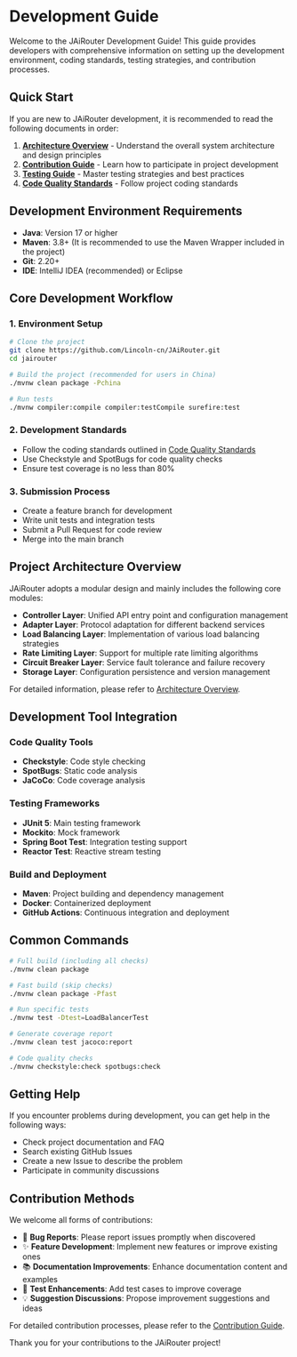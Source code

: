 # Development Guide

Welcome to the JAiRouter Development Guide! This guide provides developers with comprehensive information on setting up the development environment, coding standards, testing strategies, and contribution processes.

## Quick Start

If you are new to JAiRouter development, it is recommended to read the following documents in order:

1. **[Architecture Overview](architecture.md)** - Understand the overall system architecture and design principles
2. **[Contribution Guide](contributing.md)** - Learn how to participate in project development
3. **[Testing Guide](testing.md)** - Master testing strategies and best practices
4. **[Code Quality Standards](code-quality.md)** - Follow project coding standards

## Development Environment Requirements

- **Java**: Version 17 or higher
- **Maven**: 3.8+ (It is recommended to use the Maven Wrapper included in the project)
- **Git**: 2.20+
- **IDE**: IntelliJ IDEA (recommended) or Eclipse

## Core Development Workflow

### 1. Environment Setup
```bash
# Clone the project
git clone https://github.com/Lincoln-cn/JAiRouter.git
cd jairouter

# Build the project (recommended for users in China)
./mvnw clean package -Pchina

# Run tests
./mvnw compiler:compile compiler:testCompile surefire:test
```

### 2. Development Standards
- Follow the coding standards outlined in [Code Quality Standards](code-quality.md)
- Use Checkstyle and SpotBugs for code quality checks
- Ensure test coverage is no less than 80%

### 3. Submission Process
- Create a feature branch for development
- Write unit tests and integration tests
- Submit a Pull Request for code review
- Merge into the main branch

## Project Architecture Overview

JAiRouter adopts a modular design and mainly includes the following core modules:

- **Controller Layer**: Unified API entry point and configuration management
- **Adapter Layer**: Protocol adaptation for different backend services
- **Load Balancing Layer**: Implementation of various load balancing strategies
- **Rate Limiting Layer**: Support for multiple rate limiting algorithms
- **Circuit Breaker Layer**: Service fault tolerance and failure recovery
- **Storage Layer**: Configuration persistence and version management

For detailed information, please refer to [Architecture Overview](architecture.md).

## Development Tool Integration

### Code Quality Tools
- **Checkstyle**: Code style checking
- **SpotBugs**: Static code analysis
- **JaCoCo**: Code coverage analysis

### Testing Frameworks
- **JUnit 5**: Main testing framework
- **Mockito**: Mock framework
- **Spring Boot Test**: Integration testing support
- **Reactor Test**: Reactive stream testing

### Build and Deployment
- **Maven**: Project building and dependency management
- **Docker**: Containerized deployment
- **GitHub Actions**: Continuous integration and deployment

## Common Commands

```bash
# Full build (including all checks)
./mvnw clean package

# Fast build (skip checks)
./mvnw clean package -Pfast

# Run specific tests
./mvnw test -Dtest=LoadBalancerTest

# Generate coverage report
./mvnw clean test jacoco:report

# Code quality checks
./mvnw checkstyle:check spotbugs:check
```

## Getting Help

If you encounter problems during development, you can get help in the following ways:

- Check project documentation and FAQ
- Search existing GitHub Issues
- Create a new Issue to describe the problem
- Participate in community discussions

## Contribution Methods

We welcome all forms of contributions:

- 🐛 **Bug Reports**: Please report issues promptly when discovered
- ✨ **Feature Development**: Implement new features or improve existing ones
- 📚 **Documentation Improvements**: Enhance documentation content and examples
- 🧪 **Test Enhancements**: Add test cases to improve coverage
- 💡 **Suggestion Discussions**: Propose improvement suggestions and ideas

For detailed contribution processes, please refer to the [Contribution Guide](contributing.md).

Thank you for your contributions to the JAiRouter project!
